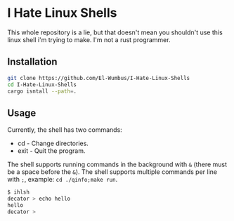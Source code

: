 # I Hate Linux Shells

This whole repository is a lie, but that doesn't mean you shouldn't use this linux shell i'm trying to make.
I'm not a rust programmer.

## Installation

```bash
git clone https://github.com/El-Wumbus/I-Hate-Linux-Shells
cd I-Hate-Linux-Shells
cargo isntall --path=.
```

## Usage

Currently, the shell has two commands:

* cd - Change directories.
* exit - Quit the program.
  
The shell supports running commands in the background with `&` (there must be a space before the `&`).
The shell supports multiple commands per line with `;`, example: `cd ./qinfo;make run`.

```bash
$ ihlsh
decator > echo hello
hello
decator >
```
